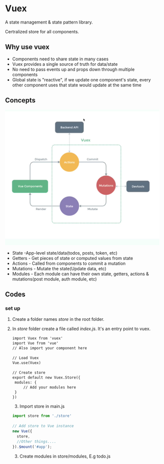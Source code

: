 # Vuex

A  state management & state pattern library.

Certralized store for all components.

## Why use vuex

- Components need to share state in many cases
- Vuex provides a single source of truth for data/state
- No need to pass events up and props down through multiple components
- Global state is "reactive", if we update one component's state, every other component uses that state would update at the same time

## Concepts

![framework](./img/framework.png)

- State -App-level state/data(todos, posts, token, etc)
- Getters - Get pieces of state or computed values from state
- Actions - Called from components to commit a mutation
- Mutations - Mutate the state(Update data, etc)
- Modules - Each module can have their own state, getters, actions & mutations(post module, auth module, etc)

## Codes

### set up

1. Create a folder names *store* in the root folder. 

2. In *store* folder create a file called *index.js*. It's an entry point to vuex.

   ```javasc
   import Vuex from 'vuex'
   import Vue from 'vue'
   // Also import your component here
   
   // Load Vuex
   Vue.use(Vuex)
   
   // Create store
   export default new Vuex.Store({
   	modules: {
   		// Add your modules here
   	}
   })
   ```

   3. Import store in main.js

   ```js
   import store from './store'
   
   // Add store to Vue instance
   new Vue({
     store,
     //Other things....
   }).$mount('#app');
   ```

   

   3. Create modules in store/modules, E.g todo.js